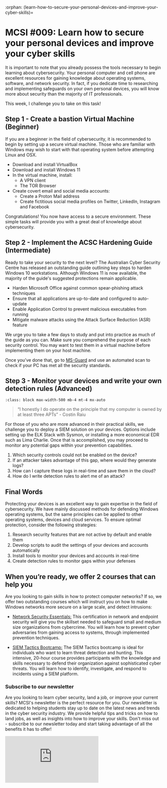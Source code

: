 :orphan:
(learn-how-to-secure-your-personal-devices-and-improve-your-cyber-skills)=

# MCSI #009: Learn how to secure your personal devices and improve your cyber skills

It is important to note that you already possess the tools necessary to begin learning about cybersecurity. Your personal computer and cell phone are excellent resources for gaining knowledge about operating systems, software, and network security. In fact, if you dedicate time to researching and implementing safeguards on your own personal devices, you will know more about security than the majority of IT professionals.

This week, I challenge you to take on this task!

## Step 1 - Create a bastion Virtual Machine (Beginner)

If you are a beginner in the field of cybersecurity, it is recommended to begin by setting up a secure virtual machine. Those who are familiar with Windows may wish to start with that operating system before attempting Linux and OSX.

- Download and install VirtualBox
- Download and install Windows 11
- In the virtual machine, install:
  * A VPN client
  * The TOR Browser
- Create covert email and social media accounts:
  * Create a Proton Mail address
  * Create fictitious social media profiles on Twitter, LinkedIn, Instagram and Facebook

Congratulations! You now have access to a secure environment. These simple tasks will provide you with a great deal of knowledge about cybersecurity.

## Step 2 - Implement the ACSC Hardening Guide (Intermediate)

Ready to take your security to the next level? The Australian Cyber Security Centre has released an outstanding guide outlining key steps to harden Windows 10 workstations. Although Windows 11 is now available, the majority of the guide's suggested protections remain applicable.

- Harden Microsoft Office against common spear-phishing attack techniques
- Ensure that all applications are up-to-date and configured to auto-update
- Enable Application Control to prevent malicious executables from running
- Mitigate malware attacks using the Attack Surface Reduction (ASR) feature

We urge you to take a few days to study and put into practice as much of the guide as you can. Make sure you comprehend the purpose of each security control. You may want to test them in a virtual machine before implementing them on your host machine.

Once you’ve done that, go to [MS-Guard](https://www.mosse-security.com/products/msguard.html) and use an automated scan to check if your PC has met all the security standards.

## Step 3 - Monitor your devices and write your own detection rules (Advanced)

```{thumbnail} ../images/newsletter/2023-009-costin-raiu.png
:class: block max-width-500 mb-4 mt-4 mx-auto
```

> “I honestly I do operate on the principle that my computer is owned by at least three APTs” - Costin Raiu

For those of you who are more advanced in their practical skills, we challenge you to deploy a SIEM solution on your devices. Options include setting up the ELK Stack with Sysmon, or installing a more economical EDR such as Lima Charlie. Once that is accomplished, you may proceed to monitor any potential gaps within your prevention capabilities.

1. Which security controls could not be enabled on the device?
2. If an attacker takes advantage of this gap, where would they generate logs?
3. How can I capture these logs in real-time and save them in the cloud?
4. How do I write detection rules to alert me of an attack?

## Final Words

Protecting your devices is an excellent way to gain expertise in the field of cybersecurity. We have mainly discussed methods for defending Windows operating systems, but the same principles can be applied to other operating systems, devices and cloud services. To ensure optimal protection, consider the following strategies:

1. Research security features that are not active by default and enable them
2. Develop scripts to audit the settings of your devices and accounts automatically
3. Install tools to monitor your devices and accounts in real-time
4. Create detection rules to monitor gaps within your defenses

## When you’re ready, we offer 2 courses that can help you

Are you looking to gain skills in how to protect computer networks? If so, we offer two outstanding courses which will instruct you on how to make Windows networks more secure on a large scale, and detect intrusions:

- [Network Security Essentials:](https://www.mosse-institute.com/certifications/mnse-network-security-essentials.html) This certification in network and endpoint security will give you the skillset needed to safeguard small and medium size organizations from cybercrime. You will learn how to prevent cyber adversaries from gaining access to systems, through implemented prevention techniques.

- [SIEM Tactics Bootcamp:](https://www.mosse-institute.com/bootcamps/siem-tactics.html) The SIEM Tactics bootcamp is ideal for individuals who want to learn threat detection and hunting. This intensive, 20-hour course provides participants with the knowledge and skills necessary to defend their organization against sophisticated cyber threats. You will learn how to identify, investigate, and respond to incidents using a SIEM platform.

### Subscribe to our newsletter

Are you looking to learn cyber security, land a job, or improve your current skills? MCSI's newsletter is the perfect resource for you. Our newsletter is dedicated to helping students stay up to date on the latest news and trends in the cyber security industry. We provide helpful tips and tricks on how to land jobs, as well as insights into how to improve your skills. Don't miss out - subscribe to our newsletter today and start taking advantage of all the benefits it has to offer!

<iframe src="https://newsletter.mosse-institute.com/embed" style="background:white;" frameborder="0" scrolling="no"></iframe>